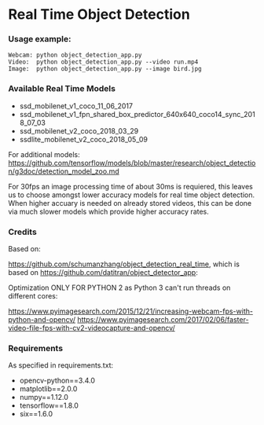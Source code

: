 # Real Time Object Detection

### Usage example: 
    Webcam:	python object_detection_app.py
    Video:	python object_detection_app.py --video run.mp4
    Image:	python object_detection_app.py --image bird.jpg

### Available Real Time Models 
* ssd_mobilenet_v1_coco_11_06_2017
* ssd_mobilenet_v1_fpn_shared_box_predictor_640x640_coco14_sync_2018_07_03
* ssd_mobilenet_v2_coco_2018_03_29
* ssdlite_mobilenet_v2_coco_2018_05_09

For additional models: https://github.com/tensorflow/models/blob/master/research/object_detection/g3doc/detection_model_zoo.md

For 30fps an image processing time of about 30ms is requiered, this leaves us to choose amongst lower accuracy models for real time object detection. When higher accuary is needed on already stored videos, this can be done via much slower models which provide higher accuracy rates.
### Credits

Based on: 

https://github.com/schumanzhang/object_detection_real_time, which is based on https://github.com/datitran/object_detector_app: 

Optimization ONLY FOR PYTHON 2 as Python 3 can't run threads on different cores: 

https://www.pyimagesearch.com/2015/12/21/increasing-webcam-fps-with-python-and-opencv/
https://www.pyimagesearch.com/2017/02/06/faster-video-file-fps-with-cv2-videocapture-and-opencv/


### Requirements 
As specified in requirements.txt:
* opencv-python==3.4.0
* matplotlib==2.0.0
* numpy==1.12.0
* tensorflow==1.8.0
* six==1.6.0
